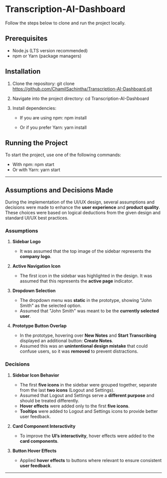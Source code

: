 # Transcription-AI-Dashboard

Follow the steps below to clone and run the project locally.


## Prerequisites

- Node.js (LTS version recommended)
- npm or Yarn (package managers)


## Installation

1. Clone the repository:
    git clone https://github.com/ChamilSachintha/Transcription-AI-Dashboard.git

2. Navigate into the project directory:
    cd Transcription-AI-Dashboard

3. Install dependencies:
    - If you are using npm:
        npm install

    - Or if you prefer Yarn:
        yarn install


## Running the Project

To start the project, use one of the following commands:

- With npm: npm start
- Or with Yarn: yarn start

---

## Assumptions and Decisions Made

During the implementation of the UI/UX design, several assumptions and decisions were made to enhance the **user experience** and **product quality**. These choices were based on logical deductions from the given design and standard UI/UX best practices.

### **Assumptions**
1. **Sidebar Logo**  
   - It was assumed that the top image of the sidebar represents the **company logo**.

2. **Active Navigation Icon**  
   - The first icon in the sidebar was highlighted in the design. It was assumed that this represents the **active page** indicator.

3. **Dropdown Selection**  
   - The dropdown menu was **static** in the prototype, showing "John Smith" as the selected option.  
   - Assumed that "John Smith" was meant to be the **currently selected user**.

4. **Prototype Button Overlap**  
   - In the prototype, hovering over **New Notes** and **Start Transcribing** displayed an additional button: **Create Notes**.  
   - Assumed this was an **unintentional design mistake** that could confuse users, so it was **removed** to prevent distractions.

### **Decisions**
1. **Sidebar Icon Behavior**  
   - The first **five icons** in the sidebar were grouped together, separate from the last **two icons** (Logout and Settings).  
   - Assumed that Logout and Settings serve a **different purpose** and should be treated differently.  
   - **Hover effects** were added only to the first **five icons**.  
   - **Tooltips** were added to Logout and Settings icons to provide better user feedback.

2. **Card Component Interactivity**  
   - To improve the **UI’s interactivity**, hover effects were added to the **card components**.

3. **Button Hover Effects**  
   - Applied **hover effects** to buttons where relevant to ensure consistent **user feedback**.

---

